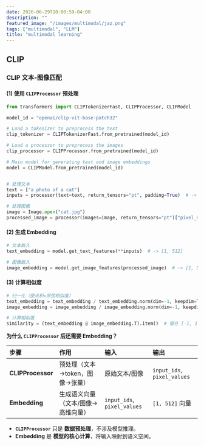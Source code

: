 ```yaml
---
date: 2026-06-29T10:00:59-04:00
description: ""
featured_image: "/images/multimodal/jaz.png"
tags: ["multimodal", "LLM"]
title: "multimodal learning"
---
```


## CLIP

### **CLIP 文本-图像匹配**

#### **(1) 使用 `CLIPProcessor` 预处理**

```python
from transformers import CLIPTokenizerFast, CLIPProcessor, CLIPModel

model_id = "openai/clip-vit-base-patch32"

# Load a tokenizer to preprocess the text
clip_tokenizer = CLIPTokenizerFast.from_pretrained(model_id)

# Load a processor to preprocess the images
clip_processor = CLIPProcessor.from_pretrained(model_id)

# Main model for generating text and image embeddings
model = CLIPModel.from_pretrained(model_id)


# 处理文本
text = ["a photo of a cat"]
inputs = processor(text=text, return_tensors="pt", padding=True)  # -> {"input_ids": ..., "attention_mask": ...}

# 处理图像
image = Image.open("cat.jpg")
processed_image = processor(images=image, return_tensors="pt")["pixel_values"]  # -> [1, 3, 224, 224]
```

#### **(2) 生成 Embedding**

```python
# 文本嵌入
text_embedding = model.get_text_features(**inputs)  # -> [1, 512]

# 图像嵌入
image_embedding = model.get_image_features(processed_image)  # -> [1, 512]
```

#### **(3) 计算相似度**

```python
# 归一化（使点积=余弦相似度）
text_embedding = text_embedding / text_embedding.norm(dim=-1, keepdim=True)
image_embedding = image_embedding / image_embedding.norm(dim=-1, keepdim=True)

# 计算相似度
similarity = (text_embedding @ image_embedding.T).item()  # 值在 [-1, 1] 之间
```

**为什么 `CLIPProcessor` 后还需要 Embedding？**

| 步骤              | 作用                               | 输入                        | 输出                        |
| :---------------- | :--------------------------------- | :-------------------------- | :-------------------------- |
| **CLIPProcessor** | 预处理（文本→token，图像→张量）    | 原始文本/图像               | `input_ids`, `pixel_values` |
| **Embedding**     | 生成语义向量（文本/图像→高维向量） | `input_ids`, `pixel_values` | `[1, 512]` 向量             |

- **`CLIPProcessor`** 只是 **数据预处理**，不涉及模型推理。
- **Embedding** 是 **模型的核心计算**，将输入映射到语义空间。



